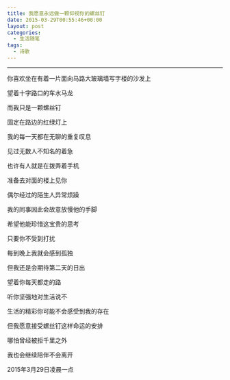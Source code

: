 ```yaml
---
title: 我愿意永远做一颗仰视你的螺丝钉
date: 2015-03-29T00:55:46+00:00
layout: post
categories:
  - 生活随笔
tags:
  - 诗歌
---
```


------

你喜欢坐在有着一片面向马路大玻璃墙写字楼的沙发上
  
望着十字路口的车水马龙
  
而我只是一颗螺丝钉
  
固定在路边的红绿灯上

我的每一天都在无聊的重复叹息
  
见过无数人不知名的着急
  
也许有人就是在拨弄着手机
  
准备去对面的楼上见你

偶尔经过的陌生人异常烦躁
  
我的同事因此会故意放慢他的手脚
  
希望他能珍惜这宝贵的思考
  
只要你不受到打扰

每到晚上我就会感到孤独
  
但我还是会期待第二天的日出
  
望着你每天都走的路
  
听你坚强地对生活说不

生活的精彩你可能不会感受到我的存在
  
但我愿意接受螺丝钉这样命运的安排
  
哪怕曾经被拒千里之外
  
我也会继续陪伴不会离开

2015年3月29日凌晨一点
